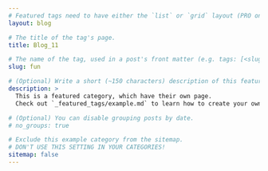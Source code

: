 ```yaml
---
# Featured tags need to have either the `list` or `grid` layout (PRO only).
layout: blog

# The title of the tag's page.
title: Blog_11

# The name of the tag, used in a post's front matter (e.g. tags: [<slug>]).
slug: fun

# (Optional) Write a short (~150 characters) description of this featured tag.
description: >
  This is a featured category, which have their own page.
  Check out `_featured_tags/example.md` to learn how to create your own.

# (Optional) You can disable grouping posts by date.
# no_groups: true

# Exclude this example category from the sitemap.
# DON'T USE THIS SETTING IN YOUR CATEGORIES!
sitemap: false
---
```


